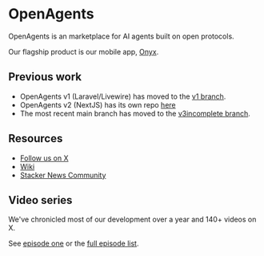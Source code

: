 # OpenAgents

OpenAgents is an marketplace for AI agents built on open protocols.

Our flagship product is our mobile app, [Onyx](https://github.com/OpenAgentsInc/onyx).

## Previous work

- OpenAgents v1 (Laravel/Livewire) has moved to the [v1 branch](https://github.com/OpenAgentsInc/openagents/tree/v1).
- OpenAgents v2 (NextJS) has its own repo [here](https://github.com/OpenAgentsInc/v2)
- The most recent main branch has moved to the [v3incomplete branch](https://github.com/OpenAgentsInc/openagents/tree/v3incomplete).

## Resources

- [Follow us on X](https://x.com/OpenAgentsInc)
- [Wiki](https://github.com/OpenAgentsInc/openagents/wiki)
- [Stacker News Community](https://stacker.news/~openagents)

## Video series

We've chronicled most of our development over a year and 140+ videos on X.

See [episode one](https://twitter.com/OpenAgentsInc/status/1721942435125715086) or
the [full episode list](https://github.com/OpenAgentsInc/openagents/wiki/Video-Series).
